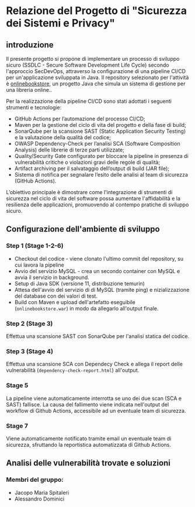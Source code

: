 # Relazione del Progetto di "Sicurezza dei Sistemi e Privacy"
## introduzione
Il presente progetto si propone di implementare un processo di sviluppo sicuro (SSDLC - Secure Software Development Life Cycle) secondo l'approccio SecDevOps, attraverso la configurazione di una pipeline CI/CD per un'applicazione sviluppata in Java.
Il repository selezionato per l'attività è [onlinebookstore](https://github.com/shashirajraja/onlinebookstore), un progetto Java che simula un sistema di gestione per una libreria online..

Per la realizzazione della pipeline CI/CD sono stati adottati i seguenti strumenti e tecnologie: 
* GitHub Actions per l’automazione del processo CI/CD;
* Maven per la gestione del ciclo di vita del progetto e della fase di build;
* SonarQube per la scansione SAST (Static Application Security Testing) e la valutazione della qualità del codice;
* OWASP Dependency-Check per l’analisi SCA (Software Composition Analysis) delle librerie di terze parti utilizzate;
* Quality/Security Gate configurato per bloccare la pipeline in presenza di vulnerabilità critiche o violazioni gravi delle regole di qualità;
* Artifact archiving per il salvataggio dell’output di build (JAR file);
* Sistema di notifica per segnalare l’esito delle analisi al team di sicurezza (GitHub Actions).

L’obiettivo principale è dimostrare come l'integrazione di strumenti di sicurezza nel ciclo di vita del software possa aumentare l'affidabilità e la resilienza delle applicazioni, promuovendo al contempo pratiche di sviluppo sicuro.

## Configurazione dell'ambiente di sviluppo

### Step 1 (Stage 1-2-6)
- Checkout del codice - viene clonato l'ultimo commit del repository, su cui lavora la pipeline
- Avvio del servizio MySQL - crea un secondo container con MySQL e avvia il servizio in background.
- Setup di Java SDK (versione 11, distribuzione temurin)
- Attesa dell'avvio del servizio di di MySQL (tramite ping) e nizializzazione del database con dei valori di test.
- Build con Maven e upload dell'artefatto eseguibile (`onlinebookstore.war`) in modo da allegarlo all'output finale.

### Step 2 (Stage 3)
Effettua una scansione SAST con SonarQube per l'analisi statica del codice.

### Step 3 (Stage 4)
Effettua una scansione SCA con Dependecy Check e allega il report delle vulnerabilità (`dependency-check-report.html`) all'output.

### Stage 5
La pipeline viene automaticamente interrotta se uno dei due scan (SCA e SAST) fallisce. La causa del fallimento viene indicata nell'output del workflow di Github Actions, accessibile ad un eventuale team di sicurezza.

### Stage 7
Viene automaticamente notificato tramite email un eventuale team di sicurezza, sfruttando la reportistica automatizzata di Github Actions.

## Analisi delle vulnerabilità trovate e soluzioni


### Membri del gruppo:
- Jacopo Maria Spitaleri
- Alessandro Dominici
